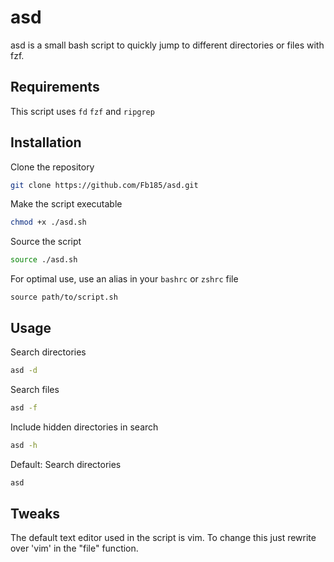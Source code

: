 
# asd

asd is a small bash script to quickly jump to different directories or files with fzf.
## Requirements

This script uses `fd` `fzf` and `ripgrep`
## Installation

Clone the repository

```bash
git clone https://github.com/Fb185/asd.git
```
Make the script executable
```bash
chmod +x ./asd.sh
```

Source the script
```bash
source ./asd.sh
```
For optimal use, use an alias in your `bashrc` or `zshrc` file
```bashr
source path/to/script.sh
```

## Usage
Search directories
```bash
asd -d
```

Search files
```bash
asd -f
```

Include hidden directories in search 
```bash
asd -h
```

Default: Search directories
```bash
asd
```

## Tweaks


The default  text editor used in the script is vim. To change this just rewrite over 'vim' in the "file" function.
